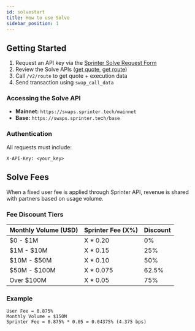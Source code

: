 ```yaml
---
id: solvestart
title: How to use Solve
sidebar_position: 1
---
```


## Getting Started

1. Request an API key via the [Sprinter Solve Request Form](https://forms.gle/TCAUwcYqguQbWi3bA)
2. Review the Solve APIs ([get quote](solve-get-quote), [get route](solve-get-route-v2))
3. Call `/v2/route` to get quote + execution data
4. Send transaction using `swap_call_data`

### Accessing the Solve API

- **Mainnet:** `https://swaps.sprinter.tech/mainnet`
- **Base:** `https://swaps.sprinter.te`c`h/base`

### Authentication

All requests must include:

```http
X-API-Key: <your_key>
```

## Solve Fees

When a fixed user fee is applied through Sprinter API, revenue is shared with partners based on usage volume.

### Fee Discount Tiers

| Monthly Volume (USD) | Sprinter Fee (X%) | Discount |
| -------------------- | ----------------- | -------- |
| $0 - $1M             | X \* 0.20         | 0%       |
| $1M - $10M           | X \* 0.15         | 25%      |
| $10M - $50M          | X \* 0.10         | 50%      |
| $50M - $100M         | X \* 0.075        | 62.5%    |
| Over $100M           | X \* 0.05         | 75%      |

### Example

```
User Fee = 0.875%
Monthly Volume = $150M
Sprinter Fee = 0.875% * 0.05 = 0.04375% (4.375 bps)
```
